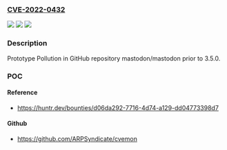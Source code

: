 ### [CVE-2022-0432](https://cve.mitre.org/cgi-bin/cvename.cgi?name=CVE-2022-0432)
![](https://img.shields.io/static/v1?label=Product&message=mastodon%2Fmastodon&color=blue)
![](https://img.shields.io/static/v1?label=Version&message=%3C%203.5.0%20&color=brighgreen)
![](https://img.shields.io/static/v1?label=Vulnerability&message=CWE-1321%20Improperly%20Controlled%20Modification%20of%20Object%20Prototype%20Attributes%20('Prototype%20Pollution')&color=brighgreen)

### Description

Prototype Pollution in GitHub repository mastodon/mastodon prior to 3.5.0.

### POC

#### Reference
- https://huntr.dev/bounties/d06da292-7716-4d74-a129-dd04773398d7

#### Github
- https://github.com/ARPSyndicate/cvemon

